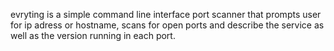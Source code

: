 
evryting is a simple command line interface port scanner that prompts user for ip adress or hostname, scans for open ports and describe the service as well as the version running in each port.

